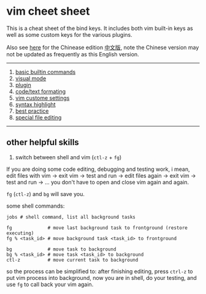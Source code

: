 vim cheet sheet
=================

This is a cheat sheet of the bind keys. It includes both vim built-in keys
as well as some custom keys for the various plugins.

Also see [here](cn-zh/) for the Chinease edition [中文版](cn-zh/), note the
Chinese version may not be updated as frequently as this English version.

------------

1. [basic builtin commands](builtin.md)
1. [visual mode](visual-mode.md)
1. [plugin](plugin.md)
1. [code/text formating](formating.md)
1. [vim custome settings](setting.md)
1. [syntax highlight](syntax-highlight.md)
1. [best practice](best-practice.md)
1. [special file editing](special-file-editing.md)

-------------------

## other helpful skills

1. switch between shell and vim (`ctl-z` + `fg`)

  If you are doing some code editing, debugging and testing work, i mean,
  edit files with vim -> exit vim -> test and run -> edit files again -> exit
  vim -> test and run -> ... you don't have to open and close vim again and again.

  `fg` (`ctl-z`) and `bg` will save you.

  some shell commands:
  ```shell
  jobs # shell command, list all background tasks

  fg             # move last background task to frontground (restore executing)
  fg % <task_id> # move background task <task_id> to frontground

  bg             # move task to background
  bg % <task_id> # move task <task_id> to background
  ctl-z          # move current task to background
  ```

  so the process can be simplified to: after finishing editing, press `ctrl-z`
  to put vim process into background, now you are in shell, do your testing,
  and use `fg` to call back your vim again.
